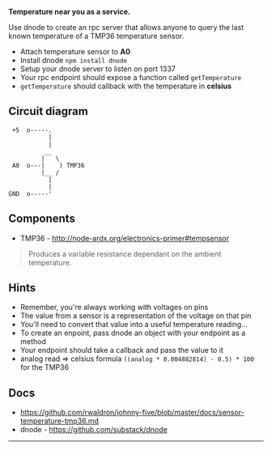 __Temperature near you as a service.__

Use dnode to create an rpc server that allows anyone to query the last known
temperature of a TMP36 temperature sensor.

* Attach temperature sensor to **A0**
* Install dnode `npm install dnode`
* Setup your dnode server to listen on port 1337
* Your rpc endpoint should expose a function called `getTemperature`
* `getTemperature` should callback with the temperature in **celsius**

## Circuit diagram

```
 +5  o-----.
           |
           |
          __
         |   \
 A0  o---|    ) TMP36
         |__ /
           |
           |
GND  o-----'
```

## Components

- TMP36 - http://node-ardx.org/electronics-primer#tempsensor

> Produces a variable resistance dependant on the ambient temperature.

## Hints

- Remember, you're always working with voltages on pins
- The value from a sensor is a representation of the voltage on that pin
- You'll need to convert that value into a useful temperature reading...
- To create an enpoint, pass dnode an object with your endpoint as a method
- Your endpoint should take a callback and pass the value to it
- analog read => celsius formula  ```((analog * 0.004882814) - 0.5) * 100``` for the TMP36

## Docs

- https://github.com/rwaldron/johnny-five/blob/master/docs/sensor-temperature-tmp36.md
- dnode - https://github.com/substack/dnode

---
